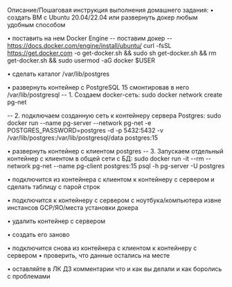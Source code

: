 Описание/Пошаговая инструкция выполнения домашнего задания:
• создать ВМ с Ubuntu 20.04/22.04 или развернуть докер любым удобным способом
 

• поставить на нем Docker Engine
-- поставим докер
-- https://docs.docker.com/engine/install/ubuntu/
curl -fsSL https://get.docker.com -o get-docker.sh && sudo sh get-docker.sh && rm get-docker.sh && sudo usermod -aG docker $USER

 

• сделать каталог /var/lib/postgres
 
• развернуть контейнер с PostgreSQL 15 смонтировав в него /var/lib/postgresql
-- 1. Создаем docker-сеть: 
sudo docker network create pg-net

-- 2. подключаем созданную сеть к контейнеру сервера Postgres:
sudo docker run --name pg-server --network pg-net -e POSTGRES_PASSWORD=postgres -d -p 5432:5432 -v /var/lib/postgres:/var/lib/postgresql/data postgres:15

 
• развернуть контейнер с клиентом postgres
-- 3. Запускаем отдельный контейнер с клиентом в общей сети с БД: 
sudo docker run -it --rm --network pg-net --name pg-client postgres:15 psql -h pg-server -U postgres

 

• подключится из контейнера с клиентом к контейнеру с сервером и сделать таблицу с парой строк
 

• подключится к контейнеру с сервером с ноутбука/компьютера извне инстансов GCP/ЯО/места установки докера
 
• удалить контейнер с сервером
 
• создать его заново
 
• подключится снова из контейнера с клиентом к контейнеру с сервером
• проверить, что данные остались на месте
 
• оставляйте в ЛК ДЗ комментарии что и как вы делали и как боролись с проблемами


